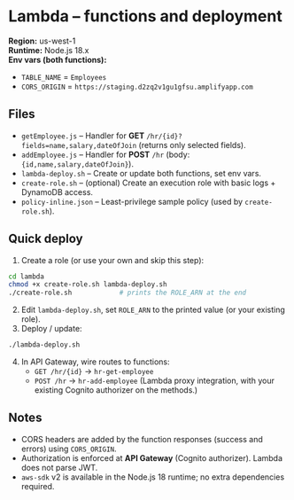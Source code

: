 # Lambda – functions and deployment

**Region:** us-west-1  
**Runtime:** Node.js 18.x  
**Env vars (both functions):**
- `TABLE_NAME` = `Employees`
- `CORS_ORIGIN` = `https://staging.d2zq2v1gu1gfsu.amplifyapp.com`

## Files
- `getEmployee.js` – Handler for **GET** `/hr/{id}?fields=name,salary,dateOfJoin` (returns only selected fields).
- `addEmployee.js` – Handler for **POST** `/hr` (body: `{id,name,salary,dateOfJoin}`).
- `lambda-deploy.sh` – Create or update both functions, set env vars.
- `create-role.sh` – (optional) Create an execution role with basic logs + DynamoDB access.
- `policy-inline.json` – Least-privilege sample policy (used by `create-role.sh`).

## Quick deploy
1) Create a role (or use your own and skip this step):
```bash
cd lambda
chmod +x create-role.sh lambda-deploy.sh
./create-role.sh            # prints the ROLE_ARN at the end
```
2) Edit `lambda-deploy.sh`, set `ROLE_ARN` to the printed value (or your existing role).  
3) Deploy / update:
```bash
./lambda-deploy.sh
```
4) In API Gateway, wire routes to functions:
   - `GET /hr/{id}`  → `hr-get-employee`
   - `POST /hr`        → `hr-add-employee`
   (Lambda proxy integration, with your existing Cognito authorizer on the methods.)

## Notes
- CORS headers are added by the function responses (success and errors) using `CORS_ORIGIN`.
- Authorization is enforced at **API Gateway** (Cognito authorizer). Lambda does not parse JWT.
- `aws-sdk` v2 is available in the Node.js 18 runtime; no extra dependencies required.
